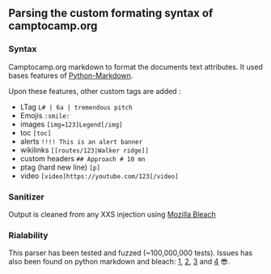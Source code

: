 ## Parsing the custom formating syntax of camptocamp.org

### Syntax

Camptocamp.org markdown to format the documents text attributes. It used bases features of [Python-Markdown](https://github.com/waylan/Python-Markdown). 

Upon these features, other custom tags are added : 

* LTag `L# | 6a | tremendous pitch`
* Emojis `:smile:`
* images `[img=123]Legend[/img]`
* toc `[toc]`
* alerts `!!!! This is an alert banner`
* wikilinks `[[routes/123|Walker ridge]]`
* custom headers `## Approach # 10 mn`
* ptag (hard new line) `[p]` 
* video `[video]https://youtube.com/123[/video]`

### Sanitizer

Output is cleaned from any XXS injection using [Mozilla Bleach](https://github.com/mozilla/bleach)

### Rialability

This parser has been tested and fuzzed (~100,000,000 tests). Issues has also been found on python markdown and bleach: [1](https://github.com/mozilla/bleach/issues/352), [2](https://github.com/Python-Markdown/markdown/issues/643), [3](https://github.com/Python-Markdown/markdown/issues/640) and [4](https://github.com/Python-Markdown/markdown/issues/639) :sunglasses:.
